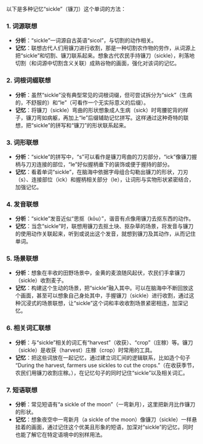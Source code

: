 以下是多种记忆“sickle”（镰刀）这个单词的方法：

### 1. 词源联想
 - **分析**：“sickle”一词源自古英语“sicol”，与切割的动作相关。
 - **记忆**：联想古代人们用镰刀进行收割，那是一种切割农作物的劳作，从词源上把“sickle”和切割、镰刀联系起来。想象古代农民手持镰刀（sickle），利落地切割（和词源中切割含义关联）成熟谷物的画面，强化对该词的记忆。

### 2. 词根词缀联想
 - **分析**：虽然“sickle”没有典型常见的词根词缀，但可尝试拆分为“sick”（生病的，不舒服的）和“le”（可看作一个无实际意义的后缀）。
 - **记忆**：将镰刀（sickle）弯曲的形状想象成人生病（sick）时弯腰驼背的样子，镰刀弯如病躯，再加上“le”后缀辅助记忆拼写。这样通过这种奇特的联想，把“sickle”的拼写和“镰刀”的形状联系起来。

### 3. 词形联想
 - **分析**：“sickle”的拼写中，“s”可以看作是镰刀弯曲的刀刃部分，“ick”像镰刀握柄与刀刃连接的部位，“le”好似握柄垂下的装饰或便于握持的部分。
 - **记忆**：看着单词“sickle”，在脑海中依据字母组合勾勒出镰刀的形状，刀刃（s）、连接部位（ick）和握柄相关部分（le），让词形与实物形状紧密结合，加强记忆。

### 4. 发音联想
 - **分析**：“sickle”发音近似“思抠（kōu）”，谐音有点像用镰刀去抠东西的动作。
 - **记忆**：当念“sickle”时，联想用镰刀去抠土块、抠杂草的场景，将发音与镰刀的使用动作关联起来，听到或说出这个发音，就想到镰刀及其动作，从而记住单词。

### 5. 场景联想
 - **分析**：想象在丰收的田野场景中，金黄的麦浪随风起伏，农民们手拿镰刀（sickle）收割麦子。
 - **记忆**：构建这个生动的场景，把“sickle”融入其中。可以在脑海中不断回放这个画面，甚至可以想象自己身处其中，手握镰刀（sickle）进行收割，通过这种沉浸式的场景联想，让“sickle”这个词和丰收收割场景紧密相连，加深记忆。

### 6. 相关词汇联想
 - **分析**：与“sickle”相关的词汇有“harvest”（收获）、“crop”（庄稼）等。镰刀（sickle）是收获（harvest）庄稼（crop）时常用的工具。
 - **记忆**：把这些词放在一起记忆，通过建立词汇间的逻辑联系，比如造个句子 “During the harvest, farmers use sickles to cut the crops.”（在收获季节，农民们用镰刀收割庄稼。），在记忆句子的同时记住“sickle”以及相关词汇。

### 7. 短语联想
 - **分析**：常见短语有“a sickle of the moon”（一弯新月），这里把新月比作镰刀的形状。
 - **记忆**：想象夜空中一弯新月（a sickle of the moon）像镰刀（sickle）一样悬挂着的画面，通过记住这个优美且形象的短语，加深对“sickle”的记忆，同时也能了解它在特定语境中的别样用法。 